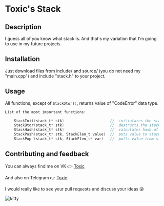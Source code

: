 
# Toxic's Stack

## Description
I guess all of you know what stack is. And that's my variation that I'm going to use in my future projects.

## Installation
Just download files from include/ and source/ (you do not need my "main.cpp") and include "stack.h" to your project.

## Usage
All functions, except of `StackDtor()`, returns value of "CodeError" data type.

```c
List of the most important functions:

    StackInit(stack_t* stk)                     //  initialazes the stack (not creating!!!)
    StackDtor(stack_t* stk)                     //  destructs the stack
    StackHash(stack_t* stk)                     //  calculates hash of the stack
    StackPush(stack_t* stk, StackElem_t value)  //  puts value to stack
    StackPop (stack_t* stk, StackElem_t* var)   //  pulls value from stack
```

## Contributing and feedback
You can always find me on VK 👉 [Toxic](https://vk.com/2toxicman)

And also on Telegram 👉 [Toxic](t.me/ToxicF)

I would really like to see your pull requests and discuss your ideas 😜

![kitty](https://media1.tenor.com/m/bHHunoDZd7sAAAAd/что-ну-что.gif)
